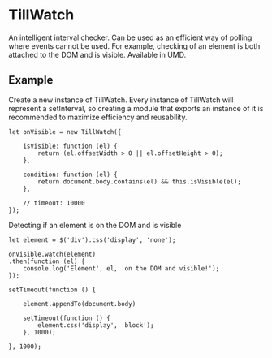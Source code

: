 # TillWatch

An intelligent interval checker. Can be used as an efficient way of polling where events cannot be used. For example, checking of an element is both attached to the DOM and is visible. Available in UMD.


## Example

Create a new instance of TillWatch. Every instance of TillWatch will represent a setInterval, so creating a module that exports an instance of it is recommended to maximize efficiency and reusability.
```
let onVisible = new TillWatch({

	isVisible: function (el) {
		return (el.offsetWidth > 0 || el.offsetHeight > 0);
	},

	condition: function (el) {
		return document.body.contains(el) && this.isVisible(el);
	},

	// timeout: 10000
});
```

Detecting if an element is on the DOM and is visible
```
let element = $('div').css('display', 'none');

onVisible.watch(element)
.then(function (el) {
	console.log('Element', el, 'on the DOM and visible!');
});

setTimeout(function () {

	element.appendTo(document.body)

	setTimeout(function () {
		element.css('display', 'block');
	}, 1000);

}, 1000);

```